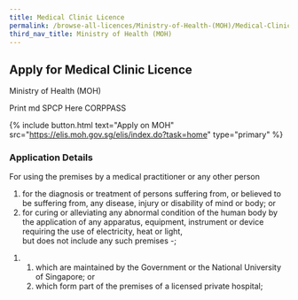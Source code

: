 ```yaml
---
title: Medical Clinic Licence
permalink: /browse-all-licences/Ministry-of-Health-(MOH)/Medical-Clinic-Licence
third_nav_title: Ministry of Health (MOH)
---
```


## Apply for Medical Clinic Licence

Ministry of Health (MOH)

Print md SPCP Here CORPPASS

{% include button.html text="Apply on MOH" src="https://elis.moh.gov.sg/elis/index.do?task=home" type="primary" %}

### Application Details

<p>For using the premises by a medical practitioner or any other person</p>
<ol>
<li>for the diagnosis or treatment of persons suffering from, or believed to be suffering from, any disease, injury or disability of mind or body; or</li>
<li>for curing or alleviating any abnormal condition of the human body by the application of any apparatus, equipment, instrument or device requiring the use of electricity, heat or light,<br>but does not include any such premises -;</li>
</ol>
<ol>
<li>
<ol>
<li>which are maintained by the Government or the National University of Singapore; or</li>
<li>which form part of the premises of a licensed private hospital;</li>
</ol>
</li>
</ol>


